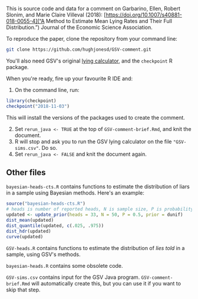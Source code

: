 
This is source code and data for a comment on
Garbarino, Ellen, Robert Slonim, and Marie Claire Villeval (2018):
[https://doi.org/10.1007/s40881-018-0055-4](“A Method to Estimate Mean Lying Rates and Their Full
Distribution.”) Journal of the Economic Science Association. 

To reproduce the paper, clone the repository from your command line:

```bash
git clone https://github.com/hughjonesd/GSV-comment.git
```

You'll also need GSV's original [lying calculator](http://lyingcalculator.gate.cnrs.fr/), and
the `checkpoint` R package.

When you're ready, fire up your favourite R IDE and:

1. On the command line, run:

```r
library(checkpoint)
checkpoint("2018-11-03")
```

This will install the versions of the packages used to create the comment.

2. Set `rerun_java <- TRUE` at the top of `GSV-comment-brief.Rmd`, and knit the document. 
3. R will stop and ask you to run the GSV lying calculator on the file `"GSV-sims.csv"`. Do so. 
4. Set `rerun_java <- FALSE` and knit the document again.  

## Other files

`bayesian-heads-cts.R` contains functions to estimate the distribution of liars in a sample
using Bayesian methods. Here's an example:

```r
source("bayesian-heads-cts.R")
# heads is number of reported heads, N is sample size, P is probability of *bad* outcome
updated <- update_prior(heads = 33, N = 50, P = 0.5, prior = dunif)
dist_mean(updated)
dist_quantile(updated, c(.025, .975))
dist_hdr(updated)
curve(updated)
```

`GSV-heads.R` contains functions to estimate the distribution of *lies told* in a sample,
using GSV's methods. 

`bayesian-heads.R` contains some obsolete code.

`GSV-sims.csv` contains input for the GSV Java program. `GSV-comment-brief.Rmd` will automatically
create this, but you can use it if you want to skip that step.
